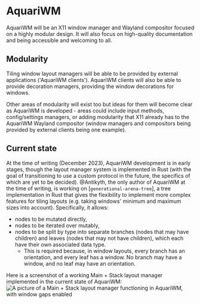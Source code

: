 <!-- This Source Code Form is subject to the terms of the Mozilla Public
   - License, v. 2.0. If a copy of the MPL was not distributed with this
   - file, You can obtain one at https://mozilla.org/MPL/2.0/. -->

# AquariWM

AquariWM will be an X11 window manager and Wayland compositor focused on a highly modular design. It will also focus on
high-quality documentation and being accessible and welcoming to all.

## Modularity

Tiling window layout managers will be able to be provided by external applications ('AquariWM clients'). AquariWM
clients will also be able to provide decoration managers, providing the window decorations for windows.

Other areas of modularity will exist too but ideas for them will become clear as AquariWM is developed - areas could
include input methods, config/settings managers, or adding modularity that X11 already has to the AquariWM Wayland
compositor (window managers and compositors being provided by external clients being one example).

## Current state

At the time of writing (December 2023), AquariWM development is in early stages, though the layout manager system is
implemented in Rust (with the goal of transitioning to use a custom protocol in the future, the specifics of which are
yet to be decided). @Antikyth, the only author of AquariWM at the time of writing, is working on
[`generational-arena-tree`], a tree implementation in Rust that gives the flexibility to implement more complex features
for tiling layouts (e.g. taking windows' minimum and maximum sizes into account). Specifically, it allows:
- nodes to be mutated directly,
- nodes to be iterated over mutably,
- nodes to be split by type into separate branches (nodes that may have children) and leaves (nodes that may not have
  children), which each have their own associated data type.
  - This is required because, in window layouts, every branch has an orientation, and every leaf has a window. No branch
    may have a window, and no leaf may have an orientation.

Here is a screenshot of a working Main + Stack layout manager implemented in the current state of AquariWM:
![A picture of a Main + Stack layout manager functioning in AquariWM, with window gaps enabled](https://cdn.discordapp.com/attachments/1012049086121246843/1176465058449076294/image.png?ex=657831f7&is=6565bcf7&hm=be348cc7313d69a9da3f1b5bb39dde9ef2261a679034438aa45eefc5d423b0c4&)
